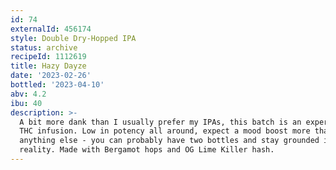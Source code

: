 ```yaml
---
id: 74
externalId: 456174
style: Double Dry-Hopped IPA
status: archive
recipeId: 1112619
title: Hazy Dayze
date: '2023-02-26'
bottled: '2023-04-10'
abv: 4.2
ibu: 40
description: >-
  A bit more dank than I usually prefer my IPAs, this batch is an experiment in
  THC infusion. Low in potency all around, expect a mood boost more than
  anything else - you can probably have two bottles and stay grounded in
  reality. Made with Bergamot hops and OG Lime Killer hash.
---
```

